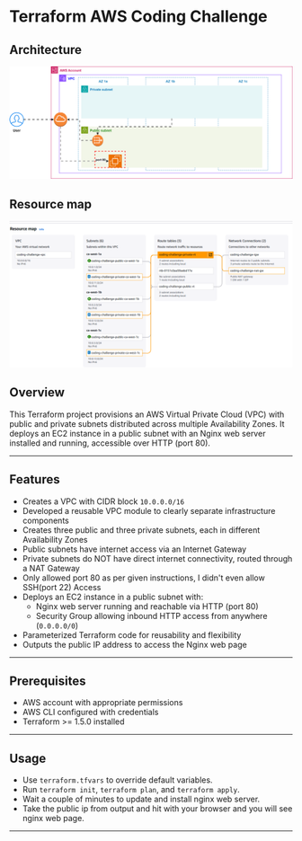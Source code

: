 # Terraform AWS Coding Challenge

## Architecture

![Architecture](./Architecture.svg)

## Resource map

![Resource map](./Resource-map.png)

## Overview

This Terraform project provisions an AWS Virtual Private Cloud (VPC) with public and private subnets distributed across multiple Availability Zones. It deploys an EC2 instance in a public subnet with an Nginx web server installed and running, accessible over HTTP (port 80).

---

## Features

- Creates a VPC with CIDR block `10.0.0.0/16`
- Developed a reusable VPC module to clearly separate infrastructure components
- Creates three public and three private subnets, each in different Availability Zones
- Public subnets have internet access via an Internet Gateway
- Private subnets do NOT have direct internet connectivity, routed through a NAT Gateway
- Only allowed port 80 as per given instructions, I didn't even allow SSH(port 22) Access
- Deploys an EC2 instance in a public subnet with:
  - Nginx web server running and reachable via HTTP (port 80)
  - Security Group allowing inbound HTTP access from anywhere (`0.0.0.0/0`)
- Parameterized Terraform code for reusability and flexibility
- Outputs the public IP address to access the Nginx web page

---

## Prerequisites

- AWS account with appropriate permissions
- AWS CLI configured with credentials
- Terraform >= 1.5.0 installed

---

## Usage

- Use `terraform.tfvars` to override default variables.
- Run `terraform init`, `terraform plan`, and `terraform apply`.
- Wait a couple of minutes to update and install nginx web server.
- Take the public ip from output and hit with your browser and you will see nginx web page.

---